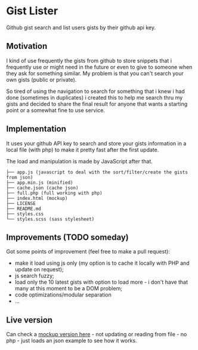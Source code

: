 # Gist Lister

Github gist search and list users gists by their github api key.

## Motivation

I kind of use frequently the gists from github to store snippets that i frequently use or might need in the future or even to give to someone when they ask for something similar. My problem is that you can't search your own gists (public or private).

So tired of using the navigation to search for something that i knew i had done (sometimes in duplicates) i created this to help me search thru my gists and decided to share the final result for anyone that wants a starting point or a somewhat fine to use service.

## Implementation

It uses your github API key to search and store your gists information in a local file (with php) to make it pretty fast after the first update.

The load and manipulation is made by JavaScript after that.

    ├── app.js (javascript to deal with the sort/filter/create the gists from json)
    ├── app.min.js (minified)
    ├── cache.json (cache json)
    ├── full.php (full working with php)
    ├── index.html (mockup)
    ├── LICENSE
    ├── README.md
    ├── styles.css 
    └── styles.scss (sass stylesheet)

## Improvements (TODO someday)

Got some points of improvement (feel free to make a pull request):
* make it load using js only (my option is to cache it locally with PHP and update on request);
* js search fuzzy;
* load only the 10 latest gists with option to load more - i don't have that many at this moment to be a DOM problem;
* code optimizations/modular separation
* ...

## Live version

Can check a [mockup version here](https://giventofly.github.io/gistLister/) - not updating or reading from file - no php - just loads an json example to see how it works.

